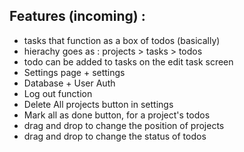 ## Features (incoming) :

- tasks that function as a box of todos (basically)
- hierachy goes as : projects > tasks > todos
- todo can be added to tasks on the edit task screen
- Settings page + settings
- Database + User Auth
- Log out function
- Delete All projects button in settings
- Mark all as done button, for a project's todos
- drag and drop to change the position of projects
- drag and drop to change the status of todos
